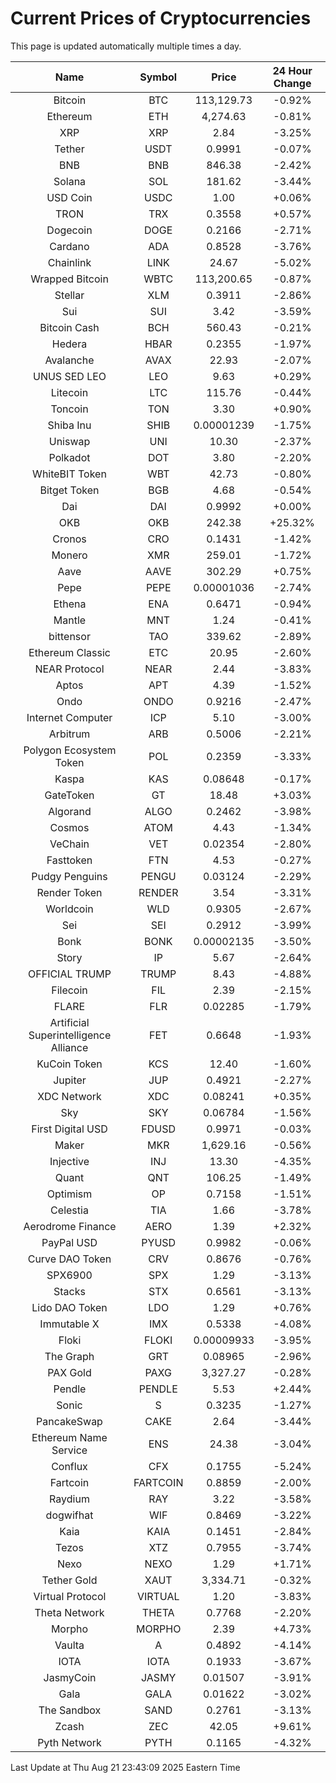 # Current Prices of Cryptocurrencies
This page is updated automatically multiple times a day.

| Name | Symbol | Price | 24 Hour Change |
| :---: |:---:| :---: | :---: |
| Bitcoin | BTC | 113,129.73 | -0.92% |
| Ethereum | ETH | 4,274.63 | -0.81% |
| XRP | XRP | 2.84 | -3.25% |
| Tether | USDT | 0.9991 | -0.07% |
| BNB | BNB | 846.38 | -2.42% |
| Solana | SOL | 181.62 | -3.44% |
| USD Coin | USDC | 1.00 | +0.06% |
| TRON | TRX | 0.3558 | +0.57% |
| Dogecoin | DOGE | 0.2166 | -2.71% |
| Cardano | ADA | 0.8528 | -3.76% |
| Chainlink | LINK | 24.67 | -5.02% |
| Wrapped Bitcoin | WBTC | 113,200.65 | -0.87% |
| Stellar | XLM | 0.3911 | -2.86% |
| Sui | SUI | 3.42 | -3.59% |
| Bitcoin Cash | BCH | 560.43 | -0.21% |
| Hedera | HBAR | 0.2355 | -1.97% |
| Avalanche | AVAX | 22.93 | -2.07% |
| UNUS SED LEO | LEO | 9.63 | +0.29% |
| Litecoin | LTC | 115.76 | -0.44% |
| Toncoin | TON | 3.30 | +0.90% |
| Shiba Inu | SHIB | 0.00001239 | -1.75% |
| Uniswap | UNI | 10.30 | -2.37% |
| Polkadot | DOT | 3.80 | -2.20% |
| WhiteBIT Token | WBT | 42.73 | -0.80% |
| Bitget Token | BGB | 4.68 | -0.54% |
| Dai | DAI | 0.9992 | +0.00% |
| OKB | OKB | 242.38 | +25.32% |
| Cronos | CRO | 0.1431 | -1.42% |
| Monero | XMR | 259.01 | -1.72% |
| Aave | AAVE | 302.29 | +0.75% |
| Pepe | PEPE | 0.00001036 | -2.74% |
| Ethena | ENA | 0.6471 | -0.94% |
| Mantle | MNT | 1.24 | -0.41% |
| bittensor | TAO | 339.62 | -2.89% |
| Ethereum Classic | ETC | 20.95 | -2.60% |
| NEAR Protocol | NEAR | 2.44 | -3.83% |
| Aptos | APT | 4.39 | -1.52% |
| Ondo | ONDO | 0.9216 | -2.47% |
| Internet Computer | ICP | 5.10 | -3.00% |
| Arbitrum | ARB | 0.5006 | -2.21% |
| Polygon Ecosystem Token | POL | 0.2359 | -3.33% |
| Kaspa | KAS | 0.08648 | -0.17% |
| GateToken | GT | 18.48 | +3.03% |
| Algorand | ALGO | 0.2462 | -3.98% |
| Cosmos | ATOM | 4.43 | -1.34% |
| VeChain | VET | 0.02354 | -2.80% |
| Fasttoken | FTN | 4.53 | -0.27% |
| Pudgy Penguins | PENGU | 0.03124 | -2.29% |
| Render Token | RENDER | 3.54 | -3.31% |
| Worldcoin | WLD | 0.9305 | -2.67% |
| Sei | SEI | 0.2912 | -3.99% |
| Bonk | BONK | 0.00002135 | -3.50% |
| Story | IP | 5.67 | -2.64% |
| OFFICIAL TRUMP | TRUMP | 8.43 | -4.88% |
| Filecoin | FIL | 2.39 | -2.15% |
| FLARE | FLR | 0.02285 | -1.79% |
| Artificial Superintelligence Alliance | FET | 0.6648 | -1.93% |
| KuCoin Token | KCS | 12.40 | -1.60% |
| Jupiter | JUP | 0.4921 | -2.27% |
| XDC Network | XDC | 0.08241 | +0.35% |
| Sky | SKY | 0.06784 | -1.56% |
| First Digital USD | FDUSD | 0.9971 | -0.03% |
| Maker | MKR | 1,629.16 | -0.56% |
| Injective | INJ | 13.30 | -4.35% |
| Quant | QNT | 106.25 | -1.49% |
| Optimism | OP | 0.7158 | -1.51% |
| Celestia | TIA | 1.66 | -3.78% |
| Aerodrome Finance | AERO | 1.39 | +2.32% |
| PayPal USD | PYUSD | 0.9982 | -0.06% |
| Curve DAO Token | CRV | 0.8676 | -0.76% |
| SPX6900 | SPX | 1.29 | -3.13% |
| Stacks | STX | 0.6561 | -3.13% |
| Lido DAO Token | LDO | 1.29 | +0.76% |
| Immutable X | IMX | 0.5338 | -4.08% |
| Floki | FLOKI | 0.00009933 | -3.95% |
| The Graph | GRT | 0.08965 | -2.96% |
| PAX Gold | PAXG | 3,327.27 | -0.28% |
| Pendle | PENDLE | 5.53 | +2.44% |
| Sonic | S | 0.3235 | -1.27% |
| PancakeSwap | CAKE | 2.64 | -3.44% |
| Ethereum Name Service | ENS | 24.38 | -3.04% |
| Conflux | CFX | 0.1755 | -5.24% |
| Fartcoin | FARTCOIN | 0.8859 | -2.00% |
| Raydium | RAY | 3.22 | -3.58% |
| dogwifhat | WIF | 0.8469 | -3.22% |
| Kaia | KAIA | 0.1451 | -2.84% |
| Tezos | XTZ | 0.7955 | -3.74% |
| Nexo | NEXO | 1.29 | +1.71% |
| Tether Gold | XAUT | 3,334.71 | -0.32% |
| Virtual Protocol | VIRTUAL | 1.20 | -3.83% |
| Theta Network | THETA | 0.7768 | -2.20% |
| Morpho | MORPHO | 2.39 | +4.73% |
| Vaulta | A | 0.4892 | -4.14% |
| IOTA | IOTA | 0.1933 | -3.67% |
| JasmyCoin | JASMY | 0.01507 | -3.91% |
| Gala | GALA | 0.01622 | -3.02% |
| The Sandbox | SAND | 0.2761 | -3.13% |
| Zcash | ZEC | 42.05 | +9.61% |
| Pyth Network | PYTH | 0.1165 | -4.32% |

Last Update at Thu Aug 21 23:43:09 2025 Eastern Time